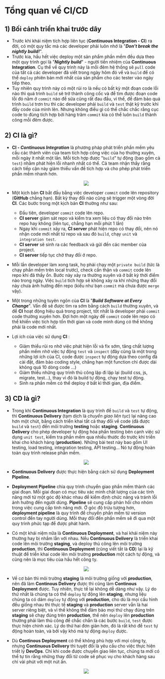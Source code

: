 # Tổng quan về CI/CD
## **1) Bối cảnh triển khai trước dây**
- Trước khi khái niệm tích hợp liên tục (**Continuous Integration - CI**) ra đời, có một quy tắc mà các developer phải luôn nhớ là "***Don’t break the nightly build!***". 
- Trước kia, hầu hết việc deploy một sản phẩm phần mềm đều dựa theo một quy trình gọi là "***Nightly build***" - người tiền nhiệm của **Continuous Integration**. Cụ thể về quy trình này là mỗi đêm hệ thống sẽ `pull` code của tất cả các developer đã viết trong ngày hôm đó về và `build` để có thể `deploy` phiên bản mới nhất của sản phầm cho các tester vào ngày tiếp theo. 
- Tuy nhiên quy trình này có một rủi ro là nếu có bất kỳ một đoạn code lỗi nào thì quá trình `build` sẽ trở thành công cốc và để tìm được đoạn code lỗi đó nằm ở `commit` nào để sửa cũng rất đau đầu, vì thế, để đảm bảo quá trình `build` trơn tru thì các developer phải `build` và `test` thật kỹ trước khi đẩy code của mình lên. Nhưng không điều gì có thể chắc chắc rằng cục code to đùng tích hợp bởi hàng trăm `commit` kia có thể luôn `build` thành công mỗi đêm được.
## **2) CI là gì?**
- **CI - *Continuous Integration*** là phương pháp phát triển phần mềm yêu cầu các thành viên của team tích hợp công việc của họ thường xuyên, mỗi ngày ít nhất một lần. Mỗi tích hợp được "`build`" tự động (bao gồm cả `test`) nhằm phát hiện lỗi nhanh nhất có thể. Cả team nhận thấy rằng cách tiếp cận này giảm thiểu vấn đề tích hợp và cho phép phát triển phần mềm nhanh hơn.

    <p align=center><img src=https://i.imgur.com/wTpkgu4.png></p>

- Một kịch bản **CI** bắt đầu bằng việc developer `commit` code lên repository (**GitHub** chẳng hạn). Bất kỳ thay đổi nào cũng sẽ trigger một vòng đời **CI**. Các bước trong một kịch bản **CI** thường như sau:
    - Đầu tiên, developer `commit` code lên repo.
    - **CI server** giám sát repo và kiểm tra xem liệu có thay đổi nào trên repo hay không (liên tục, chẳng hạn mỗi phút 1 lần)
    - Ngay khi `commit` xảy ra, **CI server** phát hiện repo có thay đổi, nên nó nhận code mới nhất từ repo và sau đó `build`, chạy `unit` và `integration test`.
    - **CI server** sẽ sinh ra các feedback và gửi đến các member của project.
    - **CI server** tiếp tục chờ thay đổi ở repo.
- Mỗi lần developer làm xong task, họ phải chạy một `private build` (tức là chạy phần mềm trên local trước), check cẩn thận và `commit` code lên repo khi đã thấy ổn. Bước này xảy ra thường xuyên và ở bất kỳ thời điểm nào trong ngày. Việc `build` tích hợp sẽ không xảy ra khi những thay đổi này chưa ảnh hưởng đến repo (kiểu như bạn `commit` mà chưa được `merge` vậy).
- Một trong những tuyên ngôn của **CI** là "***Build Software at Every Change***". Vấn đề sẽ được tìm ra sớm bằng cách `build` thường xuyên, và để **CI** hoạt động hiệu quả trong project, tốt nhất là developer phải `commit` code thường xuyên hơn. Đợi hơn một ngày để `commit` code lên repo có thể khiến việc tích hợp tốn thời gian và code mình dùng có thể không phải là code mới nhất.
- Lợi ích của việc sử dụng **CI** :
    - Giảm thiểu rủi ro nhờ việc phát hiện lỗi và fix sớm, tăng chất lượng phần mềm nhờ việc tự động `test` và `inspect` (đây cũng là một trong những lợi ích của CI, code được `inspect` tự động dựa theo config đã cài đặt, đảm bảo coding style, chẳng hạn một function chỉ được dài không quá 10 dòng code ...)
    - Giảm thiểu những quy trình thủ công lặp đi lặp lại (build css, js, migrate, test...), thay vì đó là build tự động, chạy test tự động.
    - Sinh ra phần mềm có thể deploy ở bất kì thời gian, địa điểm.
## **3) CD là gì?**
- Trong khi **Continuous Integration** là quy trình để `build` và `test` tự động, thì **Continuous Delivery** (tạm dịch là *chuyển giao liên tục*) lại nâng cao hơn một chút, bằng cách triển khai tất cả thay đổi về code (đã được `build` và `test`) đến môi trường **testing** hoặc **staging**. **Continuous Delivery** cho phép developer tự động hóa phần testing bên cạnh việc sử dụng `unit test`, kiểm tra phần mềm qua nhiều thước đo trước khi triển khai cho khách hàng (**production**). Những bài test này bao gồm UI testing, load testing, integration testing, API testing... Nó tự động hoàn toàn quy trình release phần mềm.

    <p align=center><img src=https://i.imgur.com/E0a6dwa.png></p>

- **Continuous Delivery** được thực hiện bằng cách sử dụng **Deployment Pipeline**.
- **Deployment Pipeline** chia quy trình chuyển giao phần mềm thành các giai đoạn. Mỗi giai đoạn có mục tiêu xác minh chất lượng của các tính năng mới từ một góc độ khác nhau để kiểm định chức năng và tránh lỗi ảnh hưởng đến người dùng. **Pipeline** sẽ cung cấp phản hồi cho nhóm trong việc cung cấp tính năng mới. Ở góc độ trừu tượng hơn, **deployment pipeline** là quy trình để chuyển phần mềm từ version control đến tay người dùng. Mỗi thay đổi đến phần mềm sẽ đi qua một quy trình phức tạp để được phát hành.
- Có một khái niệm nữa là **Continuous Deployment**, và hai khái niệm này thường hay bị nhầm lẫn với nhau. Nếu **Continuous Delivery** là triển khai code lên môi trường **staging**, và deploy thủ công lên môi trường **production**, thì **Continuous Deployment** (cũng viết tắt là **CD**) lại là kỹ thuật để triển khai code lên môi trường **production** một cách tự động, và cũng nên là mục tiêu của hầu hết công ty.

    <p align=center><img src=https://i.imgur.com/Xx6RtDe.png></p>

- Về cơ bản thì môi trường **staging** là môi trường giống với **production**, nên đã làm **Continous Delivery** được thì cũng làm **Continous Deployment** được. Tuy nhiên, thực tế lại không dễ dàng như vậy. Lý do thứ nhất là chúng ta có thể `deploy` tự động lên **staging**, nhưng liệu chúng ta có dám `deploy` tự động với **production**, cho dù là mọi cấu hình đều giống nhau thì thực tế **staging** và **production** server vẫn là hai server riêng biệt, và vì thế không thể đảm bảo mọi thứ chạy đúng trên **staging** sẽ chạy đúng trên **production**, thế nên `deploy` lên **production** thường phải làm thủ công để chắc chắn là các bước `build`, `test` được thực hiện chính xác. Lý do thứ hai đơn giản hơn, đó là rất khó để `test` tự động hoàn toàn, và bởi vậy khó mà tự động `deploy` được.
- Dù **Continous Deployment** có thể không phù hợp với mọi công ty, nhưng **Continuous Delivery** thì tuyệt đối là yêu cầu cho việc thực hiện triết lý **DevOps**. Chỉ khi code được chuyển giao liên tục, chúng ta mới có thể tự tin rằng những thay đổi từ code sẽ phục vụ cho khách hàng sau chỉ vài phút với một nút ấn.

    <p align=center><img src=https://i.imgur.com/plq2c3a.png></p>


